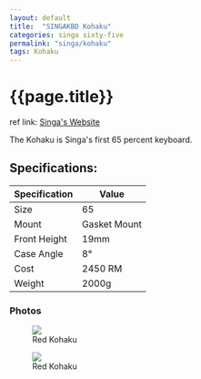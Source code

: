 ```yaml
---
layout: default
title:  "SINGAKBD Kohaku"
categories: singa sixty-five
permalink: "singa/kohaku"
tags: Kohaku
---
```

# {{page.title}}

ref link: [Singa's Website](https://singakbd.com/products/kohaku)

The Kohaku is Singa's first 65 percent keyboard.

## Specifications:

| Specification | Value |
|---|---|
| Size | 65 |
| Mount | Gasket Mount |
| Front Height | 19mm |
| Case Angle | 8° |
| Cost | 2450 RM |
| Weight | 2000g |


### Photos

<figure>
  <img src="{{ 'assets/images/singakbd/kohaku/red-kohaku.png' | relative_url }}">
  <figcaption>Red Kohaku</figcaption>
</figure>

<figure>
  <img src="{{ 'assets/images/singakbd/kohaku/red-kohaku-bottom.png' | relative_url }}">
  <figcaption>Red Kohaku</figcaption>
</figure>
